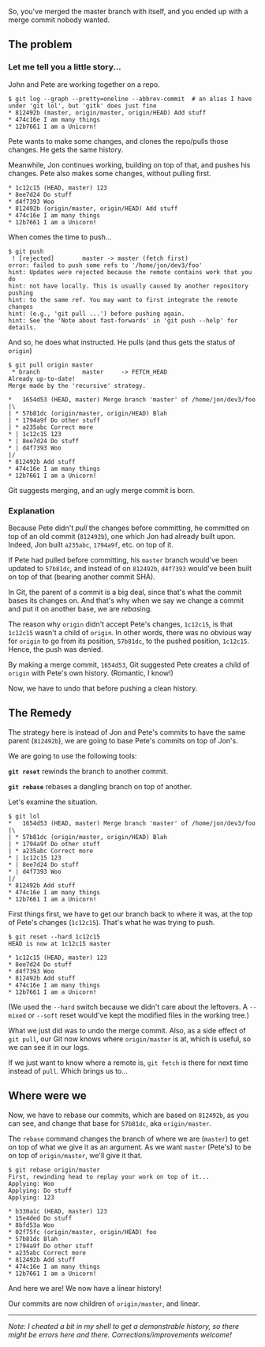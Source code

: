 So, you've merged the master branch with itself, and you ended up with a merge commit nobody wanted.

## The problem
### Let me tell you a little story...

John and Pete are working together on a repo.

```
$ git log --graph --pretty=oneline --abbrev-commit  # an alias I have under 'git lol', but 'gitk' does just fine
* 812492b (master, origin/master, origin/HEAD) Add stuff
* 474c16e I am many things
* 12b7661 I am a Unicorn!
```

Pete wants to make some changes, and clones the repo/pulls those changes. He gets the same history.

Meanwhile, Jon continues working, building on top of that, and pushes his changes. 
Pete also makes some changes, without pulling first.

```
* 1c12c15 (HEAD, master) 123
* 8ee7d24 Do stuff
* d4f7393 Woo
* 812492b (origin/master, origin/HEAD) Add stuff
* 474c16e I am many things
* 12b7661 I am a Unicorn!
```

When comes the time to push...

```
$ git push
 ! [rejected]        master -> master (fetch first)
error: failed to push some refs to '/home/jon/dev3/foo'
hint: Updates were rejected because the remote contains work that you do
hint: not have locally. This is usually caused by another repository pushing
hint: to the same ref. You may want to first integrate the remote changes
hint: (e.g., 'git pull ...') before pushing again.
hint: See the 'Note about fast-forwards' in 'git push --help' for details.
```

And so, he does what instructed. He pulls (and thus gets the status of `origin`)

```
$ git pull origin master
 * branch            master     -> FETCH_HEAD
Already up-to-date!
Merge made by the 'recursive' strategy.

*   1654d53 (HEAD, master) Merge branch 'master' of /home/jon/dev3/foo
|\  
| * 57b81dc (origin/master, origin/HEAD) Blah
| * 1794a9f Do other stuff
| * a235abc Correct more
* | 1c12c15 123
* | 8ee7d24 Do stuff
* | d4f7393 Woo
|/  
* 812492b Add stuff
* 474c16e I am many things
* 12b7661 I am a Unicorn!
```

Git suggests merging, and an ugly merge commit is born.

### Explanation

Because Pete didn't *pull* the changes before committing, he committed on top of an old commit (`812492b`), 
one which Jon had already built upon. Indeed, Jon built `a235abc`, `1794a9f`, etc. on top of it.

If Pete had pulled before committing, his `master` branch would've been updated to `57b81dc`, and instead of 
on `812492b`, `d4f7393` would've been built on top of that (bearing another commit SHA).

In Git, the parent of a commit is a big deal, since that's what the commit bases its changes on. 
And that's why when we say we change a commit and put it on another base, we are *rebas*ing.

The reason why `origin` didn't accept Pete's changes, `1c12c15`, is that `1c12c15` wasn't a child of `origin`.
In other words, there was no obvious way for `origin` to go from its position, `57b81dc`, to the pushed
position, `1c12c15`. Hence, the push was denied. 

By making a merge commit, `1654d53`, Git suggested Pete creates a child of `origin` with Pete's own history.
(Romantic, I know!)

Now, we have to undo that before pushing a clean history.

## The Remedy

The strategy here is instead of Jon and Pete's commits to have the same parent (`812492b`),
we are going to base Pete's commits on top of Jon's.

We are going to use the following tools:

**`git reset`** rewinds the branch to another commit.

**`git rebase`** rebases a dangling branch on top of another.

Let's examine the situation.

```
$ git lol
*   1654d53 (HEAD, master) Merge branch 'master' of /home/jon/dev3/foo
|\  
| * 57b81dc (origin/master, origin/HEAD) Blah
| * 1794a9f Do other stuff
| * a235abc Correct more
* | 1c12c15 123
* | 8ee7d24 Do stuff
* | d4f7393 Woo
|/  
* 812492b Add stuff
* 474c16e I am many things
* 12b7661 I am a Unicorn!
```

First things first, we have to get our branch back to where it was, at the top of Pete's changes (`1c12c15`).
That's what he was trying to push.

```
$ git reset --hard 1c12c15
HEAD is now at 1c12c15 master

* 1c12c15 (HEAD, master) 123
* 8ee7d24 Do stuff
* d4f7393 Woo
* 812492b Add stuff
* 474c16e I am many things
* 12b7661 I am a Unicorn!
```

(We used the `--hard` switch because we didn't care about the leftovers. A `--mixed` or `--soft` reset would've kept the modified files in the working tree.)

What we just did was to undo the merge commit. Also, as a side effect of `git pull`, our Git now knows where `origin/master` is at,
which is useful, so we can see it in our logs.

If we just want to know where a remote is, `git fetch` is there for next time instead of `pull`. Which brings us to...

## Where were we
Now, we have to rebase our commits, which are based on `812492b`, as you can see, and change that base for `57b81dc`, aka `origin/master`.

The `rebase` command changes the branch of where we are (`master`) to get on top of what we give it as an argument. As we want `master` (Pete's) to be on top of `origin/master`, we'll give it that.

```
$ git rebase origin/master
First, rewinding head to replay your work on top of it...
Applying: Woo
Applying: Do stuff
Applying: 123

* b330a1c (HEAD, master) 123
* 15e4ded Do stuff
* 8bfd53a Woo
* 02f75fc (origin/master, origin/HEAD) foo
* 57b81dc Blah
* 1794a9f Do other stuff
* a235abc Correct more
* 812492b Add stuff
* 474c16e I am many things
* 12b7661 I am a Unicorn!

```
And here we are! We now have a linear history!

Our commits are now children of `origin/master`, and linear.

* * *

*Note: I cheated a bit in my shell to get a demonstrable history, so there might be errors here and there. Corrections/improvements welcome!*
